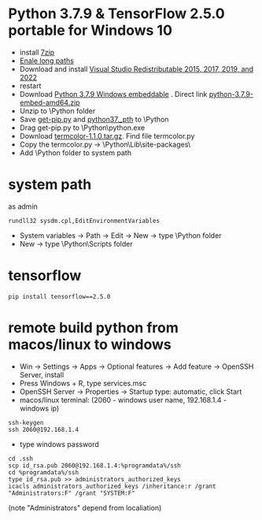 # Python 3.7.9 & TensorFlow 2.5.0 portable for Windows 10
- install [7zip](https://github.com/rezonn/python-setup)
- [Enale long paths](enable_long_path.reg)
- Download and install [Visual Studio Redistributable 2015, 2017, 2019, and 2022](https://docs.microsoft.com/ru-RU/cpp/windows/latest-supported-vc-redist?view=msvc-160#visual-studio-2015-2017-2019-and-2022)
- restart
- Download [Python 3.7.9 Windows embeddable](https://www.python.org/downloads/windows/) .
Direct link [python-3.7.9-embed-amd64.zip](https://www.python.org/ftp/python/3.7.9/python-3.7.9-embed-amd64.zip)
- Unzip to \Python folder
- Save [get-pip.py](get-pip.py) and [python37._pth](python37._pth) to \Python
- Drag get-pip.py to \Python\python.exe
- Download [termcolor-1.1.0.tar.gz](https://files.pythonhosted.org/packages/8a/48/a76be51647d0eb9f10e2a4511bf3ffb8cc1e6b14e9e4fab46173aa79f981/termcolor-1.1.0.tar.gz). Find file termcolor.py
- Copy the termcolor.py -> \Python\Lib\site-packages\
- Add \Python folder to system path
# system path
as admin
```
rundll32 sysdm.cpl,EditEnvironmentVariables
```
- System variables -> Path -> Edit -> New -> type \Python folder
- New -> type \Python\Scripts folder
# tensorflow
```
pip install tensorflow==2.5.0
```
# remote build python from macos/linux to windows
- Win -> Settings -> Apps -> Optional features -> Add feature -> OpenSSH Server, install
- Press Windows + R, type services.msc
- OpenSSH Server -> Properties -> Startup type: automatic, click Start
- macos/linux terminal: (2060 - windows user name, 192.168.1.4 - windows ip)
```
ssh-keygen
ssh 2060@192.168.1.4
```
- type windows password
```
cd .ssh
scp id_rsa.pub 2060@192.168.1.4:%programdata%/ssh
cd %programdata%/ssh
type id_rsa.pub >> administrators_authorized_keys
icacls administrators_authorized_keys /inheritance:r /grant "Administrators:F" /grant "SYSTEM:F"
```
(note "Administrators" depend from localiation)
